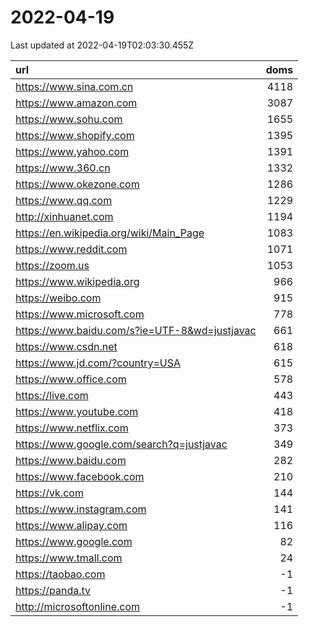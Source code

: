# 2022-04-19

<!-- BEGIN -->
Last updated at 2022-04-19T02:03:30.455Z

url | doms
:- | -:
https://www.sina.com.cn | 4118
https://www.amazon.com | 3087
https://www.sohu.com | 1655
https://www.shopify.com | 1395
https://www.yahoo.com | 1391
https://www.360.cn | 1332
https://www.okezone.com | 1286
https://www.qq.com | 1229
http://xinhuanet.com | 1194
https://en.wikipedia.org/wiki/Main_Page | 1083
https://www.reddit.com | 1071
https://zoom.us | 1053
https://www.wikipedia.org | 966
https://weibo.com | 915
https://www.microsoft.com | 778
https://www.baidu.com/s?ie=UTF-8&wd=justjavac | 661
https://www.csdn.net | 618
https://www.jd.com/?country=USA | 615
https://www.office.com | 578
https://live.com | 443
https://www.youtube.com | 418
https://www.netflix.com | 373
https://www.google.com/search?q=justjavac | 349
https://www.baidu.com | 282
https://www.facebook.com | 210
https://vk.com | 144
https://www.instagram.com | 141
https://www.alipay.com | 116
https://www.google.com | 82
https://www.tmall.com | 24
https://taobao.com | -1
https://panda.tv | -1
http://microsoftonline.com | -1
<!-- END -->
